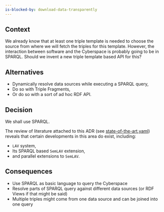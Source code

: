 ```yaml
---
is-blocked-by: download-data-transparently
---
```


## Context

We already know that at least one triple template is needed to choose the source from where we will fetch the triples for this template. However, the interaction between software and the Cyberspace is probably going to be in SPARQL. Should we invent a new triple template based API for this?

## Alternatives

* Dynamically resolve data sources while executing a SPARQL query,
* Do so with Triple Fragments,
* Or do so with a sort of ad hoc RDF API.

## Decision

We shall use SPARQL.

The review of literature attached to this ADR (see [state-of-the-art.yaml](state-of-the-art.yaml)) reveals that certain developments in this area do exist, including:

* `LAV` system,
* Its SPARQL based `SemLAV` extension,
* and parallel extensions to `SemLAV`.

## Consequences

* Use SPARQL as basic language to query the Cyberspace
* Resolve parts of SPARQL query against different data sources (or RDF Views if that might be said)
* Multiple triples might come from one data source and can be joined into one query

